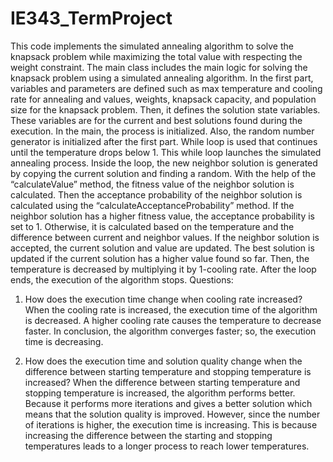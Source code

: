 # IE343_TermProject
This code implements the simulated annealing algorithm to solve the knapsack problem while maximizing the total value with respecting the weight constraint. The main class includes the main logic for solving the knapsack problem using a simulated annealing algorithm. In the first part, variables and parameters are defined such as max temperature and cooling rate for annealing and values, weights, knapsack capacity, and population size for the knapsack problem. Then, it defines the solution state variables. These variables are for the current and best solutions found during the execution. In the main, the process is initialized. Also, the random number generator is initialized after the first part. 
While loop is used that continues until the temperature drops below 1. This while loop launches the simulated annealing process. Inside the loop, the new neighbor solution is generated by copying the current solution and finding a random. With the help of the “calculateValue” method, the fitness value of the neighbor solution is calculated. Then the acceptance probability of the neighbor solution is calculated using the “calculateAcceptanceProbability” method. If the neighbor solution has a higher fitness value, the acceptance probability is set to 1. Otherwise, it is calculated based on the temperature and the difference between current and neighbor values. If the neighbor solution is accepted, the current solution and value are updated. The best solution is updated if the current solution has a higher value found so far. Then, the temperature is decreased by multiplying it by 1-cooling rate. After the loop ends, the execution of the algorithm stops. 
Questions:
1)	How does the execution time change when cooling rate increased?
When the cooling rate is increased, the execution time of the algorithm is decreased. A higher cooling rate causes the temperature to decrease faster. In conclusion, the algorithm converges faster; so, the execution time is decreasing.

2)	How does the execution time and solution quality change when the difference between starting temperature and stopping temperature is increased?
When the difference between starting temperature and stopping temperature is increased, the algorithm performs better. Because it performs more iterations and gives a better solution which means that the solution quality is improved. However, since the number of iterations is higher, the execution time is increasing. This is because increasing the difference between the starting and stopping temperatures leads to a longer process to reach lower temperatures.
